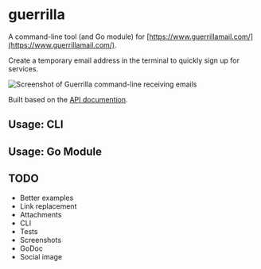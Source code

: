 # guerrilla

A command-line tool (and Go module) for [https://www.guerrillamail.com/](https://www.guerrillamail.com/).

Create a temporary email address in the terminal to quickly sign up for services.

![Screenshot of Guerrilla command-line receiving emails](/images/screenshot.png)

Built based on the [API documention](https://docs.google.com/document/d/1Qw5KQP1j57BPTDmms5nspe-QAjNEsNg8cQHpAAycYNM/edit?hl=en).

## Usage: CLI



## Usage: Go Module


## TODO

- Better examples
- Link replacement
- Attachments
- CLI
- Tests
- Screenshots
- GoDoc
- Social image
